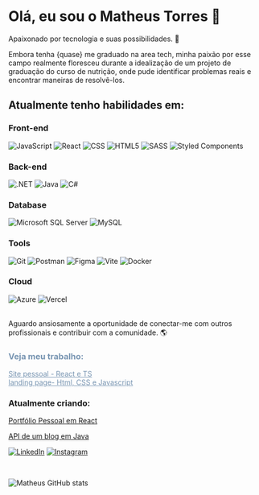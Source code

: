 # Olá, eu sou o Matheus Torres 🌅

Apaixonado por tecnologia e suas possibilidades. 👋

Embora tenha {quase} me graduado na area tech, minha paixão por esse campo realmente floresceu durante a idealização de um projeto de graduação do curso de nutrição, onde pude identificar problemas reais e encontrar maneiras de resolvê-los.

## Atualmente tenho habilidades em:

<div style="display: inline_block">
    <h3>Front-end</h3>
    <img alt="JavaScript" src="https://img.shields.io/badge/JavaScript-323330?style=for-the-badge&logo=javascript&logoColor=F7DF1E&color=ECDFCC">
    <img alt="React" src="https://img.shields.io/badge/react-%2320232a.svg?style=for-the-badge&logo=react&logoColor=%2361DAFB&color=ECDFCC">
    <img alt="CSS" src="https://img.shields.io/badge/CSS3-1572B6?style=for-the-badge&logo=css3&logoColor=white&color=ECDFCC">
    <img alt="HTML5" src="https://img.shields.io/badge/HTML5-E34F26?style=for-the-badge&logo=html5&logoColor=white&color=ECDFCC">
    <img alt="SASS" src="https://img.shields.io/badge/Sass-CC6699?style=for-the-badge&logo=sass&logoColor=white&color=ECDFCC">
    <img alt="Styled Components" src="https://img.shields.io/badge/styled--components-DB7093?style=for-the-badge&logo=styled-components&logoColor=white&color=ECDFCC">
</div>

<div style="display: inline_block">
    <h3>Back-end</h3>
    <img alt=".NET" src="https://img.shields.io/badge/.NET-5C2D91?style=for-the-badge&logo=.net&logoColor=white&color=ECDFCC">
    <img alt="Java" src="https://img.shields.io/badge/Java-ED8B00?style=for-the-badge&logo=java&logoColor=white&color=ECDFCC">
    <img alt="C#" src="https://img.shields.io/badge/C%23-239120?style=for-the-badge&logo=csharp&logoColor=white&color=ECDFCC">
</div>

<div style="display: inline_block">
    <h3>Database</h3>
    <img alt="Microsoft SQL Server" src="https://img.shields.io/badge/Microsoft%20SQL%20Server-CC2927?style=for-the-badge&logo=microsoft%20sql%20server&logoColor=white&color=ECDFCC">
    <img alt="MySQL" src="https://img.shields.io/badge/MySQL-4479A1?style=for-the-badge&logo=mysql&logoColor=white&color=ECDFCC">
</div>

<div style="display: inline_block">
    <h3>Tools</h3>
    <img alt="Git" src="https://img.shields.io/badge/git-%23F05033.svg?style=for-the-badge&logo=git&logoColor=white&color=ECDFCC">
    <img alt="Postman" src="https://img.shields.io/badge/Postman-FF6C37.svg?style=for-the-badge&logo=Postman&logoColor=white&color=ECDFCC">
    <img alt="Figma" src="https://img.shields.io/badge/figma-%23F24E1E.svg?style=for-the-badge&logo=figma&logoColor=white&color=ECDFCC">
    <img alt="Vite" src="https://img.shields.io/badge/vite-%23646CFF.svg?style=for-the-badge&logo=vite&logoColor=white&color=ECDFCC">
    <img alt="Docker" src="https://img.shields.io/badge/docker-%230db7ed.svg?style=for-the-badge&logo=docker&logoColor=white&color=ECDFCC">
</div>

<div style="display: inline_block">
    <h3>Cloud</h3>
    <img alt="Azure" src="https://img.shields.io/badge/Azure-blue?style=for-the-badge&logo=microsoft%20azure&logoColor=blue&labelColor=FFFFFF&color=ECDFCC">
    <img alt="Vercel" src="https://img.shields.io/badge/vercel-%23000000.svg?style=for-the-badge&logo=vercel&logoColor=white&color=ECDFCC">
</div></br>

Aguardo ansiosamente a oportunidade de conectar-me com outros profissionais e contribuir com a comunidade. 🌎

<div style="color: #7895B2;">
    <h3>Veja meu trabalho:</h3>
    <a href="https://matheustorres.vercel.app/" style="color: #7895B2;">Site pessoal - React e TS</a><br/>
    <a href="https://neuropsicologoildo.com.br" style="color: #7895B2;">landing page- Html, CSS e Javascript</a>
</div>

### Atualmente criando:
 <a href="https://github.com/Kagradiel/MatheusTorres">Portfólio Pessoal em React</a>
 
 <a href="https://github.com/Kagradiel/Blog">API de  um blog em Java</a>


[![LinkedIn](https://img.shields.io/badge/LinkedIn-0077B5?style=for-the-badge&logo=linkedin&logoColor=white&color=ECDFCC)](https://www.linkedin.com/in/omatheustorres)
[![Instagram](https://img.shields.io/badge/Instagram-E4405F?style=for-the-badge&logo=instagram&logoColor=white&color=ECDFCC)](https://www.instagram.com/omatheustorres/)

<br/>

![Matheus GitHub stats](https://github-readme-stats.vercel.app/api?username=kagradiel&show_icons=true&theme=solarized-light)


